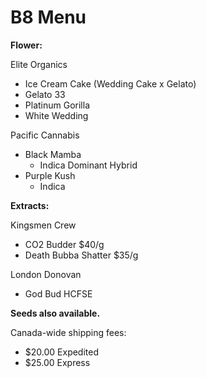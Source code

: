 # B8 Menu

<b>Flower:</b>

Elite Organics
- Ice Cream Cake (Wedding Cake x Gelato)
- Gelato 33
- Platinum Gorilla
- White Wedding

Pacific Cannabis
- Black Mamba
  - Indica Dominant Hybrid
- Purple Kush 
  - Indica

<b>Extracts:</b>

Kingsmen Crew
- CO2 Budder $40/g
- Death Bubba Shatter $35/g

London Donovan
- God Bud HCFSE


<b>Seeds also available.</b>


Canada-wide shipping fees:
- $20.00 Expedited
- $25.00 Express
